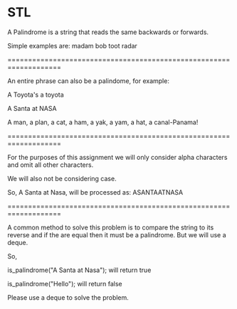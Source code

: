 # STL

A Palindrome is a string that reads the same backwards or forwards.

Simple examples are:
madam
bob
toot
radar

===================================================================

An entire phrase can also be a palindome, for example:

A Toyota's a toyota

A Santa at NASA

A man, a plan, a cat, a ham, a yak, a yam, a hat, a canal-Panama!

===================================================================


For the purposes of this assignment we will only consider alpha characters and omit all other characters.

We will also not be considering case.

So,
A Santa at Nasa, will be processed as:
ASANTAATNASA

===================================================================

A common method to solve this problem is to compare the string to its reverse and
if the are equal then it must be a palindrome. But we will use a deque.

So,

is_palindrome("A Santa at Nasa");   will return true 

is_palindrome("Hello");   will return false

Please use a deque to solve the problem.



